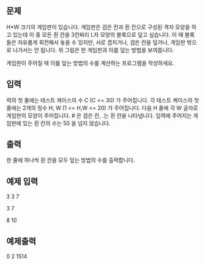 ## 문제


H*W 크기의 게임판이 있습니다. 게임판은 검은 칸과 흰 칸으로 구성된 격자 모양을 하고 있는데 이 중 모든 흰 칸을 3칸짜리 L자 모양의 블록으로 덮고 싶습니다. 이 때 블록들은 자유롭게 회전해서 놓을 수 있지만, 서로 겹치거나, 검은 칸을 덮거나, 게임판 밖으로 나가서는 안 됩니다. 위 그림은 한 게임판과 이를 덮는 방법을 보여줍니다.

게임판이 주어질 때 이를 덮는 방법의 수를 계산하는 프로그램을 작성하세요.

## 입력
력의 첫 줄에는 테스트 케이스의 수 C (C <= 30) 가 주어집니다. 각 테스트 케이스의 첫 줄에는 2개의 정수 H, W (1 <= H,W <= 20) 가 주어집니다. 다음 H 줄에 각 W 글자로 게임판의 모양이 주어집니다. # 은 검은 칸, .는 흰 칸을 나타냅니다. 입력에 주어지는 게임판에 있는 흰 칸의 수는 50 을 넘지 않습니다.

## 출력
한 줄에 하나씩 흰 칸을 모두 덮는 방법의 수를 출력합니다.

## 예제 입력
3 
3 7 

3 7 

8 10 

## 예제출력
0
2
1514
